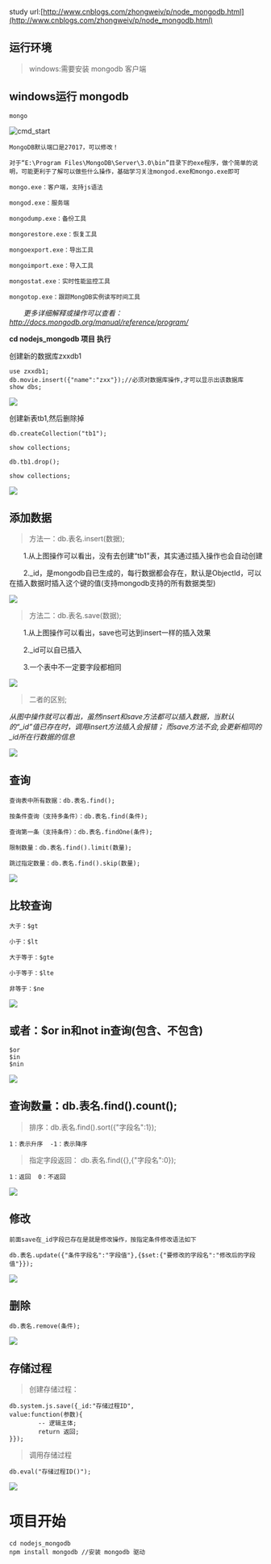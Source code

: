 study url:[http://www.cnblogs.com/zhongweiv/p/node_mongodb.html](http://www.cnblogs.com/zhongweiv/p/node_mongodb.html)




## 运行环境 

>windows:需要安装 mongodb 客户端


## windows运行 mongodb

	mongo

![cmd_start](https://github.com/zxx1988328/nodejs-mongodb/blob/master/img/cmd_start.png)

	MongoDB默认端口是27017，可以修改！ 

	对于“E:\Program Files\MongoDB\Server\3.0\bin”目录下的exe程序，做个简单的说明，可能更利于了解可以做些什么操作，基础学习关注mongod.exe和mongo.exe即可
	
	mongo.exe：客户端，支持js语法
	
	mongod.exe：服务端
	
	mongodump.exe：备份工具
	
	mongorestore.exe：恢复工具
	
	mongoexport.exe：导出工具
	
	mongoimport.exe：导入工具
	
	mongostat.exe：实时性能监控工具
	
	mongotop.exe：跟踪MongDB实例读写时间工具


　　*更多详细解释或操作可以查看：http://docs.mongodb.org/manual/reference/program/*

**cd nodejs_mongodb 项目 执行**

创建新的数据库zxxdb1

	use zxxdb1;
	db.movie.insert({"name":"zxx"});//必须对数据库操作,才可以显示出该数据库
	show dbs;

![](https://github.com/zxx1988328/nodejs-mongodb/blob/master/img/new_db.png)



创建新表tb1,然后删除掉

	db.createCollection("tb1");
	
	show collections;
	
	db.tb1.drop();
	
	show collections;
![](https://github.com/zxx1988328/nodejs-mongodb/blob/master/img/new_table.png)


## 添加数据


>方法一：db.表名.insert(数据);　　

　　1.从上图操作可以看出，没有去创建“tb1”表，其实通过插入操作也会自动创建

　　2._id，是mongodb自已生成的，每行数据都会存在，默认是ObjectId，可以在插入数据时插入这个键的值(支持mongodb支持的所有数据类型)　　
	
![](https://github.com/zxx1988328/nodejs-mongodb/blob/master/img/insert_data.png)


>方法二：db.表名.save(数据);　　 　　

　　1.从上图操作可以看出，save也可达到insert一样的插入效果

　　2._id可以自已插入

　　3.一个表中不一定要字段都相同

![](https://github.com/zxx1988328/nodejs-mongodb/blob/master/img/save_data.png)



>二者的区别;　 　　

*从图中操作就可以看出，虽然insert和save方法都可以插入数据，当默认的“_id”值已存在时，调用insert方法插入会报错；
	而save方法不会,会更新相同的_id所在行数据的信息*

![](https://github.com/zxx1988328/nodejs-mongodb/blob/master/img/diff_add_data.png)



## 查询　　

	查询表中所有数据：db.表名.find();
	
	按条件查询（支持多条件）：db.表名.find(条件); 
	
	查询第一条（支持条件）：db.表名.findOne(条件);
	
	限制数量：db.表名.find().limit(数量);
	
	跳过指定数量：db.表名.find().skip(数量);


![](https://github.com/zxx1988328/nodejs-mongodb/blob/master/img/select_data.png)


## 比较查询

	大于：$gt
	
	小于：$lt
	
	大于等于：$gte
	
	小于等于：$lte
	
	非等于：$ne

![](https://github.com/zxx1988328/nodejs-mongodb/blob/master/img/compare_data.png)


## 或者：$or in和not in查询(包含、不包含) 
	
	$or
	$in
	$nin

![](https://github.com/zxx1988328/nodejs-mongodb/blob/master/img/or_in_nin_data.png)


## 查询数量：db.表名.find().count();

>排序：db.表名.find().sort({"字段名":1}); 

	1：表示升序  -1：表示降序

>指定字段返回： db.表名.find({},{"字段名":0});　　

	1：返回  0：不返回

![](https://github.com/zxx1988328/nodejs-mongodb/blob/master/img/find_data.png)


## 修改

	前面save在_id字段已存在是就是修改操作，按指定条件修改语法如下

	db.表名.update({"条件字段名":"字段值"},{$set:{"要修改的字段名":"修改后的字段值"}});

![](https://github.com/zxx1988328/nodejs-mongodb/blob/master/img/update_data.png)


## 删除

	db.表名.remove(条件);

![](https://github.com/zxx1988328/nodejs-mongodb/blob/master/img/delete_data.png)



## 存储过程

>创建存储过程：

	db.system.js.save({_id:"存储过程ID", 
	value:function(参数){  
	        -- 逻辑主体; 
	        return 返回; 
	}});

>调用存储过程

	db.eval("存储过程ID()");

![](https://github.com/zxx1988328/nodejs-mongodb/blob/master/img/call_procedure.png)


# 项目开始

	cd nodejs_mongodb 
	npm install mongodb //安装 mongodb 驱动